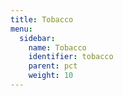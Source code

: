 ```yaml
---
title: Tobacco
menu:
  sidebar:
    name: Tobacco
    identifier: tobacco
    parent: pct
    weight: 10
---
```

